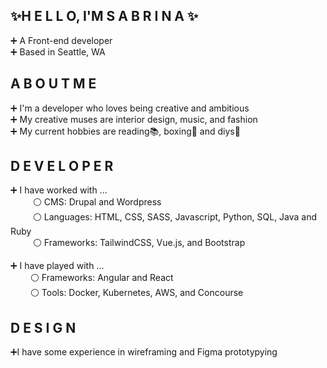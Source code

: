 ## ✨H E L L O,  I'M  S A B R I N A ✨ ##

➕ A Front-end developer <br>
➕ Based in Seattle, WA <br>

## A B O U T  M E ##

➕ I'm a developer who loves being creative and ambitious <br>
➕ My creative muses are interior design, music, and fashion <br>
➕ My current hobbies are reading📚, boxing🥊 and diys💅 <br>

## D E V E L O P E R ##

➕ I have worked with ... <br>
&emsp; &emsp; ⚪ CMS: Drupal and Wordpress <br>
&emsp; &emsp; ⚪ Languages: HTML, CSS, SASS, Javascript, Python, SQL, Java and Ruby <br>
&emsp; &emsp; ⚪ Frameworks: TailwindCSS, Vue.js, and Bootstrap <br>

➕ I have played with ... <br>
&emsp; &emsp;⚪ Frameworks: Angular and React <br>
&emsp; &emsp;⚪ Tools: Docker, Kubernetes, AWS, and Concourse <br>

## D E S I G N ##
➕I have some experience in wireframing and Figma prototypying 

  


